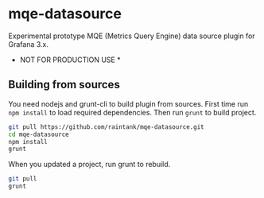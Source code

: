 # mqe-datasource

Experimental prototype MQE (Metrics Query Engine) data source plugin for Grafana 3.x.
* NOT FOR PRODUCTION USE *

## Building from sources
You need nodejs and grunt-cli to build plugin from sources.
First time run `npm install` to load required dependencies. Then run `grunt` to build project.
```sh
git pull https://github.com/raintank/mqe-datasource.git
cd mqe-datasource
npm install
grunt
```

When you updated a project, run grunt to rebuild.
```sh
git pull
grunt
```
